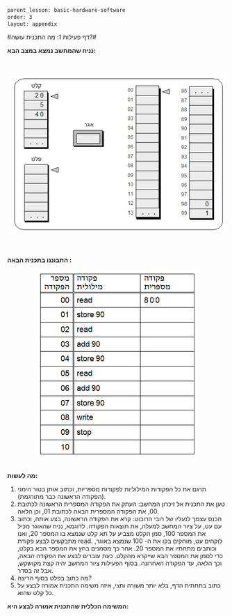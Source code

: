 ```
parent_lesson: basic-hardware-software
order: 3
layout: appendix
```

#דף פעילות 1: מה התכנית עושה?#

**נניח שהמחשב נמצא במצב הבא:**

<br>
<br>

<div id="container" align="center">
  <img src="img24.png" title=""/>
</div>
<br>
<br>

**התבוננו בתכנית הבאה :**

<div id="container" align="center">
  <img src="img25.png" title=""/>
</div>
<br>

**מה לעשות:**

1. תרגם את כל הפקודות המילוליות לפקודות מספריות, וכתוב אותן בטור הימני (הפקודה הראשונה כבר מתורגמת).
2. טען את התכנית אל זיכרון המחשב: העתק את הפקודה המספרית הראשונה לכתובת 00, את הפקודה המספרית הבאה לכתובת 01, וכן הלאה.
3. הכנס עצמך לנעליו של רובי הרובוט: קרא את הפקודה הראשונה, בצע אותה, וכתוב עם עט, על ציור המחשב למעלה, את תוצאות הפקודה.
לדוגמא, נניח שהאוגר מכיל את המספר 100, סמן הקלט מצביע על תא קלט שנמצא בו המספר 20, ואנו מתבקשים לבצע פקודת read. לוקחים עט, מוחקים בקו את ה- 100 שנמצא באוגר, וכותבים מתחתיו את המספר 20. אחר כך מסמנים בחץ את המספר הבא בקלט, כדי לסמן את המספר הבא שייקרא מהקלט. כעת עוברים לבצע את הפקודה הבאה, וכך הלאה, עד הפקודה האחרונה. בסוף הפעילות ציור המחשב יהיה קצת מקושקש, אבל זה בסדר.
4. מה כתוב בפלט בסוף הריצה?
5. כתוב בתחתית הדף, בלא יותר משורה וחצי, איזה משימה התכנית אמורה לבצע על כל קלט שהוא.

**המשימה הכללית שהתכנית אמורה לבצע היא:**